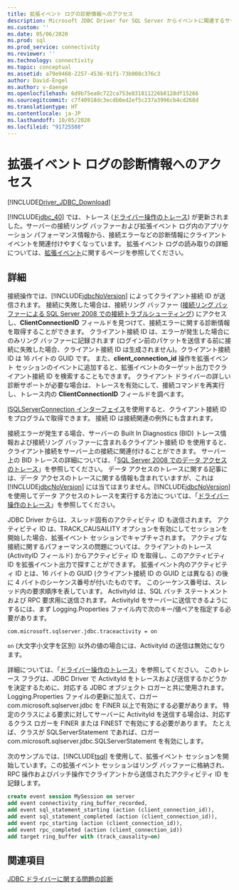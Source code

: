 ```yaml
---
title: 拡張イベント ログの診断情報へのアクセス
description: Microsoft JDBC Driver for SQL Server からイベントに関連するサーバーの拡張イベントにアクセスする方法について学習します。
ms.custom: ''
ms.date: 05/06/2020
ms.prod: sql
ms.prod_service: connectivity
ms.reviewer: ''
ms.technology: connectivity
ms.topic: conceptual
ms.assetid: a79e9468-2257-4536-91f1-73b008c376c3
author: David-Engel
ms.author: v-daenge
ms.openlocfilehash: 6d9b75ea8c722ca753e831811226b8128df15266
ms.sourcegitcommit: c7f40918dc3ecdb0ed2ef5c237a3996cb4cd268d
ms.translationtype: HT
ms.contentlocale: ja-JP
ms.lasthandoff: 10/05/2020
ms.locfileid: "91725508"
---
```

# <a name="accessing-diagnostic-information-in-the-extended-events-log"></a>拡張イベント ログの診断情報へのアクセス
[!INCLUDE[Driver_JDBC_Download](../../includes/driver_jdbc_download.md)]

  [!INCLUDE[jdbc_40](../../includes/jdbc_40_md.md)] では、トレース ([ドライバー操作のトレース](../../connect/jdbc/tracing-driver-operation.md)) が更新されました。サーバーの接続リング バッファーおよび拡張イベント ログ内のアプリケーション パフォーマンス情報から、接続エラーなどの診断情報にクライアント イベントを関連付けやすくなっています。 拡張イベント ログの読み取りの詳細については、[拡張イベント](../../relational-databases/extended-events/extended-events.md)に関するページを参照してください。  
  
## <a name="details"></a>詳細  
 接続操作では、[!INCLUDE[jdbcNoVersion](../../includes/jdbcnoversion_md.md)] によってクライアント接続 ID が送信されます。 接続に失敗した場合は、接続リング バッファー ([接続リング バッファーによる SQL Server 2008 での接続トラブルシューティング](/archive/blogs/sql_protocols/connectivity-troubleshooting-in-sql-server-2008-with-the-connectivity-ring-buffer)) にアクセスし、**ClientConnectionID** フィールドを見つけて、接続エラーに関する診断情報を取得することができます。 クライアント接続 ID は、エラーが発生した場合にのみリング バッファーに記録されます (ログイン前のパケットを送信する前に接続に失敗した場合、クライアント接続 ID は生成されません)。クライアント接続 ID は 16 バイトの GUID です。 また、**client_connection_id** 操作を拡張イベント セッションのイベントに追加すると、拡張イベントのターゲット出力でクライアント接続 ID を検索することもできます。 クライアント ドライバーの詳しい診断サポートが必要な場合は、トレースを有効にして、接続コマンドを再実行し、トレース内の **ClientConnectionID** フィールドを調べます。  
  
 [ISQLServerConnection インターフェイス](../../connect/jdbc/reference/isqlserverconnection-interface.md)を使用すると、クライアント接続 ID をプログラムで取得できます。 接続 ID は接続関連の例外にも含まれます。  
  
 接続エラーが発生する場合、サーバーの Built In Diagnostics (BID) トレース情報および接続リング バッファーに含まれるクライアント接続 ID を使用すると、クライアント接続をサーバー上の接続に関連付けることができます。 サーバー上の BID トレースの詳細については、「[SQL Server 2008 でのデータ アクセスのトレース](/previous-versions/sql/sql-server-2008/cc765421(v=sql.100))」を参照してください。 データ アクセスのトレースに関する記事には、データ アクセスのトレースに関する情報も含まれていますが、これは [!INCLUDE[jdbcNoVersion](../../includes/jdbcnoversion_md.md)] には当てはまりません。[!INCLUDE[jdbcNoVersion](../../includes/jdbcnoversion_md.md)] を使用してデータ アクセスのトレースを実行する方法については、「[ドライバー操作のトレース](../../connect/jdbc/tracing-driver-operation.md)」を参照してください。  
  
 JDBC Driver からは、スレッド固有のアクティビティ ID も送信されます。 アクティビティ ID は、TRACK_CAUSAILITY オプションを有効にしてセッションを開始した場合、拡張イベント セッションでキャプチャされます。 アクティブな接続に関するパフォーマンスの問題については、クライアントのトレース (ActivityID フィールド) からアクティビティ ID を取得し、このアクティビティ ID を拡張イベント出力で探すことができます。 拡張イベント内のアクティビティ ID とは、16 バイトの GUID (クライアント接続 ID の GUID とは異なる) の後に 4 バイトのシーケンス番号が付いたものです。 このシーケンス番号は、スレッド内の要求順序を表しています。 ActivityId は、SQL バッチ ステートメントおよび RPC 要求用に送信されます。 ActivityId をサーバーに送信できるようにするには、まず Logging.Properties ファイル内で次のキー/値ペアを指定する必要があります。  
  
```
com.microsoft.sqlserver.jdbc.traceactivity = on  
```  
  
 `on` (大文字小文字を区別) 以外の値の場合には、ActivityId の送信は無効になります。  
  
 詳細については、「[ドライバー操作のトレース](../../connect/jdbc/tracing-driver-operation.md)」を参照してください。 このトレース フラグは、JDBC Driver で ActivityId をトレースおよび送信するかどうかを決定するために、対応する JDBC オブジェクト ロガーと共に使用されます。 Logging.Properties ファイルの更新に加えて、ロガー com.microsoft.sqlserver.jdbc を FINER 以上で有効にする必要があります。 特定のクラスによる要求に対してサーバーに ActivityId を送信する場合は、対応するクラス ロガーを FINER または FINEST で有効にする必要があります。 たとえば、クラスが SQLServerStatement であれば、ロガー com.microsoft.sqlserver.jdbc.SQLServerStatement を有効にします。  
  
 次のサンプルでは、[!INCLUDE[tsql](../../includes/tsql-md.md)] を使用して、拡張イベント セッションを開始しています。この拡張イベント セッションはリング バッファーに格納され、RPC 操作およびバッチ操作でクライアントから送信されたアクティビティ ID を記録します。  
  
```sql
create event session MySession on server  
add event connectivity_ring_buffer_recorded,  
add event sql_statement_starting (action (client_connection_id)),  
add event sql_statement_completed (action (client_connection_id)),  
add event rpc_starting (action (client_connection_id)),  
add event rpc_completed (action (client_connection_id))  
add target ring_buffer with (track_causality=on)  
```  
  
## <a name="see-also"></a>関連項目

[JDBC ドライバーに関する問題の診断](../../connect/jdbc/diagnosing-problems-with-the-jdbc-driver.md)